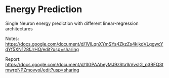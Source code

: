 # Energy Prediction
 Single Neuron energy prediction with different linear-regression architectures
 
Notes: https://docs.google.com/document/d/1VlLqnXYmSYs4ZkzZs4kjkdVLqgwcYdYf5XN128fJrHQ/edit?usp=sharing

Report: https://docs.google.com/document/d/1IGPAAbeyMJ9zSta1kVvsIG_p3BFQ3tmwrpNPZmovyoI/edit?usp=sharing
